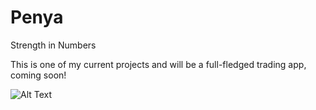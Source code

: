 # Penya
Strength in Numbers

This is one of my current projects and will be a full-fledged trading app, coming soon!

![Alt Text](https://github.com/zcoriarty/Penya/blob/main/Simulator%20Screen%20Recording%20-%20iPhone%2013%20-%202022-01-27%20at%2017.55.24.gif)


